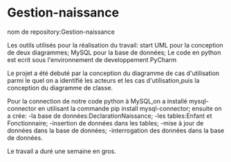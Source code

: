 # Gestion-naissance
nom de repository:Gestion-naissance

Les outils utilisés pour la réalisation du travail:
   start UML pour la conception de deux diagrammes;
   MySQL pour la base de données;
Le code en python est ecrit sous l'environnement de developpement PyCharm

Le projet a été debuté par la conception du diagramme de cas d'utilisation parmi le quel on a identifié les acteurs et les cas d'utilisation,puis la conception du diagramme de classe.

Pour la connection de notre code python à MySQL,on a installé mysql-connector en utilisant la commande pip install mysql-connector;
ensuite on a crée:
-la base de données:DeclarationNaissance;
-les tables:Enfant et Fonctionnaire;
-insertion de données dans les tables;
-mise à jour de données dans la base de données;
-interrogation des données dans la base de données.

Le travail a duré une semaine en gros.
